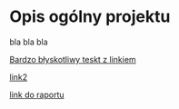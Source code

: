 # Opis ogólny projektu 
bla bla bla  

[Bardzo błyskotliwy teskt z linkiem](https://github.com/zamtom/Projekty/blob/main/MrBuggy3/01%20Analiza%20specyfikacji/Projekt%20koncowy%20-%20ZDTESTpol87%20%E2%80%93%209%20marca%20o%2011_50%20-%20Nie%C5%9Bcis%C5%82o%C5%9Bci.pdf)

[link2](https://allegro.pl)


[link do raportu](/07%20Raporty/testrail-report-2%20(1).pdf)

